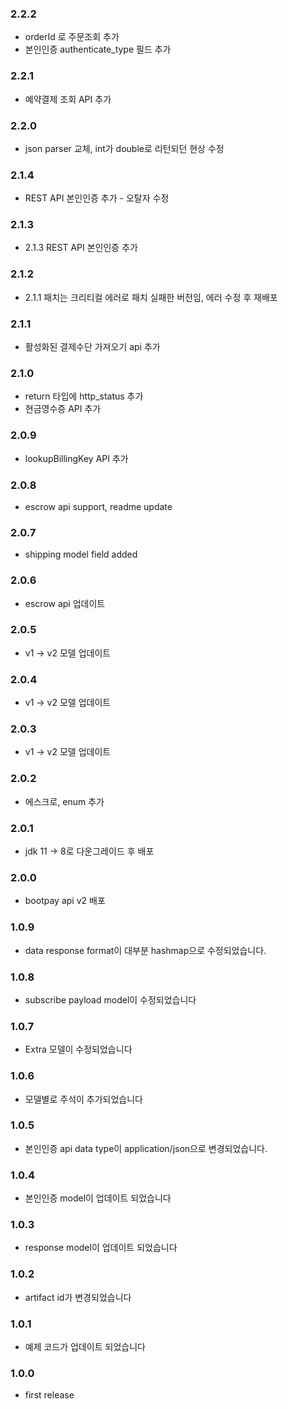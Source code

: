 ### 2.2.2
- orderId 로 주문조회 추가 
- 본인인증 authenticate_type 필드 추가 

### 2.2.1
- 예약결제 조회 API 추가 

### 2.2.0
- json parser 교체, int가 double로 리턴되던 현상 수정 

### 2.1.4
- REST API 본인인증 추가 - 오탈자 수정 

### 2.1.3
- 2.1.3 REST API 본인인증 추가

### 2.1.2
- 2.1.1 패치는 크리티컬 에러로 패치 실패한 버전임, 에러 수정 후 재배포 

### 2.1.1
- 활성화된 결제수단 가져오기 api 추가 

### 2.1.0
- return 타입에 http_status 추가 
- 현금영수증 API 추가 

### 2.0.9
- lookupBillingKey API 추가

### 2.0.8
- escrow api support, readme update

### 2.0.7
- shipping model field added

### 2.0.6
- escrow api 업데이트

### 2.0.5
- v1 -> v2 모델 업데이트
 
### 2.0.4
- v1 -> v2 모델 업데이트

### 2.0.3
- v1 -> v2 모델 업데이트 

### 2.0.2
- 에스크로, enum 추가 

### 2.0.1
- jdk 11 -> 8로 다운그레이드 후 배포 

### 2.0.0
- bootpay api v2 배포 

### 1.0.9
- data response format이 대부분 hashmap으로 수정되었습니다.

### 1.0.8
- subscribe payload model이 수정되었습니다 

### 1.0.7
- Extra 모델이 수정되었습니다 

### 1.0.6
- 모델별로 주석이 추가되었습니다 

### 1.0.5 
- 본인인증 api data type이 application/json으로 변경되었습니다.  

### 1.0.4
- 본인인증 model이 업데이트 되었습니다

### 1.0.3
- response model이 업데이트 되었습니다 

### 1.0.2
- artifact id가 변경되었습니다 

### 1.0.1
- 예제 코드가 업데이트 되었습니다 

### 1.0.0
- first release  
